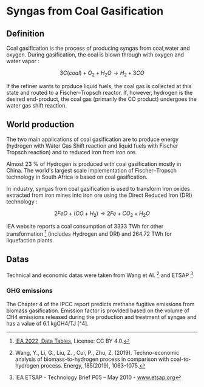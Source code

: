 # Syngas from Coal Gasification

## Definition
Coal gasification is the process of producing syngas from coal,water and oxygen. During gasification, the coal is blown through with oxygen and water vapor : 

$$ 3C(coal) + O_2 + H_2O \rightarrow H_2 + 3CO$$

If the refiner wants to produce liquid fuels, the coal gas is collected at this state and routed to a Fischer–Tropsch reactor. If, however, hydrogen is the desired end-product, the coal gas (primarily the CO product) undergoes the water gas shift reaction. 

## World production 

The two main applications of coal gasification are to produce energy (hydrogen with Water Gas Shift reaction and liquid fuels with Fischer Tropsch reaction) and to reduced iron from iron ore.

 Almost 23 % of Hydrogen is produced with coal gasification mostly in China. The world's largest scale implementation of Fischer–Tropsch technology in South Africa is based on coal gasification. 

 In industry, syngas from coal gasification is used to transform iron oxides extracted from iron mines into iron ore using the Direct Reduced Iron (DRI) technology : 

 $$ 2FeO + (CO + H_2) \rightarrow 2Fe + CO_2 + H_2O $$

 IEA website reports a coal consumption of 3333 TWh for other transformation [^3] (includes Hydrogen and DRI) and 264.72 TWh for liquefaction plants. 

## Datas

Technical and economic datas were taken from Wang et Al. [^1] and ETSAP [^2]

### GHG emissions 

The Chapter 4 of the IPCC report predicts methane fugitive emissions from biomass gasification.  Emission factor is provided based on the volume of CH4 emissions released during the production and treatment of syngas and has a value of 6.1 kgCH4/TJ [^4]. 

 
[^1]: Wang, Y., Li, G., Liu, Z. , Cui, P., Zhu, Z.  (2019). Techno-economic analysis of biomass-to-hydrogen process in comparison with coal-to-hydrogen process. Energy, 185(2019), 1063-1075.

[^2]: IEA ETSAP - Technology Brief P05 – May 2010 - www.etsap.org

[^3]: [IEA 2022, Data Tables](https://www.iea.org/data-and-statistics/data-tables?country=WORLD&energy=Balances&year=2019), License: CC BY 4.0.